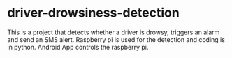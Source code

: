 # driver-drowsiness-detection
This is a project that detects whether a driver is drowsy, triggers an alarm and send an SMS alert.
Raspberry pi is used for the detection and coding is in python. Android App controls the raspberry pi.
